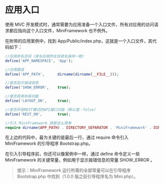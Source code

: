 # 应用入口

使用 MVC 开发模式时，通常需要为应用准备一个入口文件，所有对应用的访问请求都应指向这个入口文件，MiniFramework 也不例外。

在附带的应用案例中，找到 App/Public/index.php，这就是一个入口文件，其代码如下：

```php
//应用命名空间（请与应用所在目录名保持一致）
define('APP_NAMESPACE', 'App');

//应用路径
define('APP_PATH',      dirname(dirname(__FILE__)));

//是否显示错误信息
define('SHOW_ERROR',    true);

//是否启用布局功能
define('LAYOUT_ON',     true);

//是否开启REST模式的API接口功能（默认值：false）
define('REST_ON',       true);

//引入 MiniFramework 就是这么简单
require dirname(APP_PATH) . DIRECTORY_SEPARATOR . 'MiniFramework' . DIRECTORY_SEPARATOR . 'Bootstrap.php';
```

在上边的代码中，最为关键的是最后一行，通过 require 命令引入 MiniFramework 的引导程序 Bootstrap.php。

在引入引导程序前，你还可以像案例中一样，通过 define 命令定义一些 MiniFramework 的关键常量，例如用于显示报错信息的常量 SHOW\_ERROR 。

> 提示：MiniFramework 运行所需的全部常量可以在引导程序 Bootstrap.php 中找到（1.0.0 版之前引导程序名为 Mini.php）。



